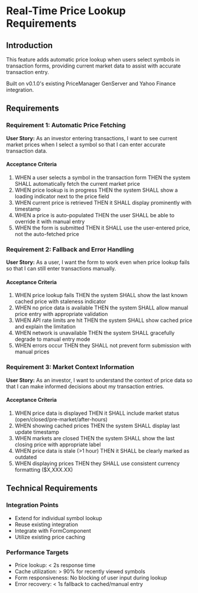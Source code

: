 # Real-Time Price Lookup Requirements

## Introduction

This feature adds automatic price lookup when users select symbols in transaction forms, providing current market data to assist with accurate transaction entry.

Built on v0.1.0's existing PriceManager GenServer and Yahoo Finance integration.

## Requirements

### Requirement 1: Automatic Price Fetching

**User Story:** As an investor entering transactions, I want to see current market prices when I select a symbol so that I can enter accurate transaction data.

#### Acceptance Criteria

1. WHEN a user selects a symbol in the transaction form THEN the system SHALL automatically fetch the current market price
2. WHEN price lookup is in progress THEN the system SHALL show a loading indicator next to the price field
3. WHEN current price is retrieved THEN it SHALL display prominently with timestamp
4. WHEN a price is auto-populated THEN the user SHALL be able to override it with manual entry
5. WHEN the form is submitted THEN it SHALL use the user-entered price, not the auto-fetched price

### Requirement 2: Fallback and Error Handling

**User Story:** As a user, I want the form to work even when price lookup fails so that I can still enter transactions manually.

#### Acceptance Criteria

1. WHEN price lookup fails THEN the system SHALL show the last known cached price with staleness indicator
2. WHEN no price data is available THEN the system SHALL allow manual price entry with appropriate validation
3. WHEN API rate limits are hit THEN the system SHALL show cached price and explain the limitation
4. WHEN network is unavailable THEN the system SHALL gracefully degrade to manual entry mode
5. WHEN errors occur THEN they SHALL not prevent form submission with manual prices

### Requirement 3: Market Context Information

**User Story:** As an investor, I want to understand the context of price data so that I can make informed decisions about my transaction entries.

#### Acceptance Criteria

1. WHEN price data is displayed THEN it SHALL include market status (open/closed/pre-market/after-hours)
2. WHEN showing cached prices THEN the system SHALL display last update timestamp
3. WHEN markets are closed THEN the system SHALL show the last closing price with appropriate label
4. WHEN price data is stale (>1 hour) THEN it SHALL be clearly marked as outdated
5. WHEN displaying prices THEN they SHALL use consistent currency formatting ($X,XXX.XX)

## Technical Requirements

### Integration Points

- Extend for individual symbol lookup
- Reuse existing integration
- Integrate with FormComponent
- Utilize existing price caching

### Performance Targets

- Price lookup: < 2s response time
- Cache utilization: > 90% for recently viewed symbols
- Form responsiveness: No blocking of user input during lookup
- Error recovery: < 1s fallback to cached/manual entry
